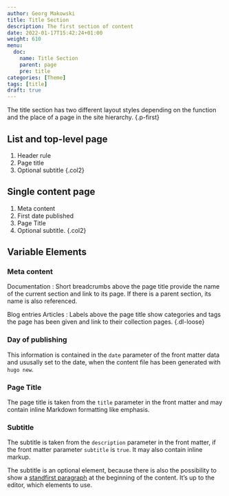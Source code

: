 ```yaml
---
author: Georg Makowski
title: Title Section
description: The first section of content 
date: 2022-01-17T15:42:24+01:00 
weight: 610
menu:
  doc:
    name: Title Section
    parent: page
    pre: title
categories: [Theme]
tags: [title]
draft: true
---
```


The title section has two different layout styles depending on the function and the place of a page in the site hierarchy.
{.p-first} <!--more-->

## List and top-level page

1. Header rule
2. Page title
3. Optional subtitle
{.col2}

## Single content page

1. Meta content
2. First date published
3. Page Title
4. Optional subtitle.
{.col2}

## Variable Elements

### Meta content

Documentation
: Short breadcrumbs above the page title provide the name of the current section and link to its page. If there is a parent section, its name is also referenced.

Blog entries
Articles
: Labels above the page title show categories and tags the page has been given and link to their collection pages.
{.dl-loose}

### Day of publishing
This information is contained in the `date` parameter of the front matter data and ususally set to the date, when the content file has been generated with `hugo new`.

### Page Title
The page title is taken from the `title` parameter in the front matter and may contain inline Markdown formatting like emphasis.

### Subtitle
The subtitle is taken from the `description` parameter in the front matter, if the front matter parameter `subtitle` is `true`. It may also contain inline markup.

The subtitle is an optional element, because there is also the possibility to show a [standfirst paragraph](/doc/page/standfirst) at the beginning of the content. It’s up to the editor, which elements to use.
